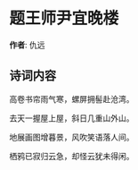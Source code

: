 # 题王师尹宜晚楼

**作者**: 仇远

## 诗词内容

高卷书帘雨气寒，螺屏拥髻赴沧湾。

去天一握屋上屋，斜日几重山外山。

地展画图增暮景，风吹笑语落人间。

栖鸦已寂归云急，却怪云犹未得闲。

